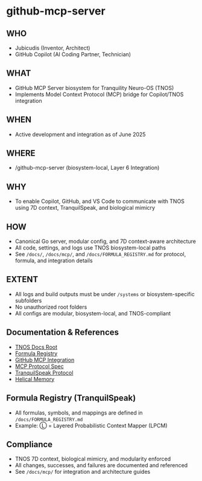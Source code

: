 # github-mcp-server

## WHO

- Jubicudis (Inventor, Architect)
- GitHub Copilot (AI Coding Partner, Technician)

## WHAT

- GitHub MCP Server biosystem for Tranquility Neuro-OS (TNOS)
- Implements Model Context Protocol (MCP) bridge for Copilot/TNOS integration

## WHEN

- Active development and integration as of June 2025

## WHERE

- /github-mcp-server (biosystem-local, Layer 6 Integration)

## WHY

- To enable Copilot, GitHub, and VS Code to communicate with TNOS using 7D context, TranquilSpeak, and biological mimicry

## HOW

- Canonical Go server, modular config, and 7D context-aware architecture
- All code, settings, and logs use TNOS biosystem-local paths
- See `/docs/`, `/docs/mcp/`, and `/docs/FORMULA_REGISTRY.md` for protocol, formula, and integration details

## EXTENT

- All logs and build outputs must be under `/systems` or biosystem-specific subfolders
- No unauthorized root folders
- All configs are modular, biosystem-local, and TNOS-compliant

## Documentation & References

- [TNOS Docs Root](/docs/README.md)
- [Formula Registry](/docs/FORMULA_REGISTRY.md)
- [GitHub MCP Integration](/docs/mcp/GITHUB_MCP_INTEGRATION.md)
- [MCP Protocol Spec](/docs/mcp/MCP_PROTOCOL_SPEC.md)
- [TranquilSpeak Protocol](/docs/architecture/TRANQUILSPEAK_PROTOCOL.md)
- [Helical Memory](/docs/technical/HELICAL_MEMORY.md)

## Formula Registry (TranquilSpeak)

- All formulas, symbols, and mappings are defined in `/docs/FORMULA_REGISTRY.md`
- Example: Ⓛ = Layered Probabilistic Context Mapper (LPCM)

## Compliance

- TNOS 7D context, biological mimicry, and modularity enforced
- All changes, successes, and failures are documented and referenced
- See `/docs/mcp/` for integration and architecture guides
